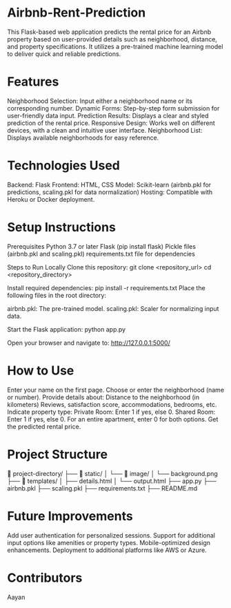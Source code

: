 # Airbnb-Rent-Prediction


This Flask-based web application predicts the rental price for an Airbnb property based on user-provided details such as neighborhood, distance, and property specifications. It utilizes a pre-trained machine learning model to deliver quick and reliable predictions.

# Features
Neighborhood Selection: Input either a neighborhood name or its corresponding number.
Dynamic Forms: Step-by-step form submission for user-friendly data input.
Prediction Results: Displays a clear and styled prediction of the rental price.
Responsive Design: Works well on different devices, with a clean and intuitive user interface.
Neighborhood List: Displays available neighborhoods for easy reference.


# Technologies Used
Backend: Flask
Frontend: HTML, CSS
Model: Scikit-learn (airbnb.pkl for predictions, scaling.pkl for data normalization)
Hosting: Compatible with Heroku or Docker deployment.


# Setup Instructions
Prerequisites
Python 3.7 or later
Flask (pip install flask)
Pickle files (airbnb.pkl and scaling.pkl)
requirements.txt file for dependencies


Steps to Run Locally
Clone this repository:
git clone <repository_url>
cd <repository_directory>

Install required dependencies:
pip install -r requirements.txt
Place the following files in the root directory:

airbnb.pkl: The pre-trained model.
scaling.pkl: Scaler for normalizing input data.

Start the Flask application:
python app.py

Open your browser and navigate to:
http://127.0.0.1:5000/


# How to Use
Enter your name on the first page.
Choose or enter the neighborhood (name or number).
Provide details about:
Distance to the neighborhood (in kilometers)
Reviews, satisfaction score, accommodations, bedrooms, etc.
Indicate property type:
Private Room: Enter 1 if yes, else 0.
Shared Room: Enter 1 if yes, else 0.
For an entire apartment, enter 0 for both options.
Get the predicted rental price.


# Project Structure
📁 project-directory/
├── 📂 static/
│   └── 📂 image/
│       └── background.png
├── 📂 templates/
│   ├── details.html
│   └── output.html
├── app.py
├── airbnb.pkl
├── scaling.pkl
├── requirements.txt
├── README.md


# Future Improvements
Add user authentication for personalized sessions.
Support for additional input options like amenities or property types.
Mobile-optimized design enhancements.
Deployment to additional platforms like AWS or Azure.
  

# Contributors
Aayan